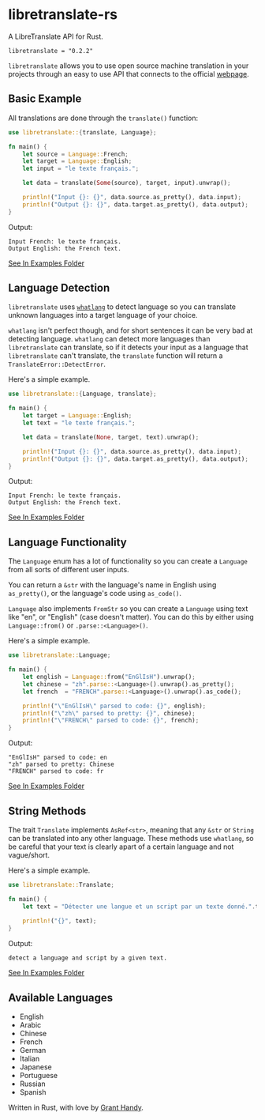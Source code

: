 # libretranslate-rs
A LibreTranslate API for Rust.
```
libretranslate = "0.2.2"
```

`libretranslate` allows you to use open source machine translation in your projects through an easy to use API that connects to the official [webpage](https://libretranslate.com/).

## Basic Example
All translations are done through the `translate()` function:
```rust
use libretranslate::{translate, Language};

fn main() {
    let source = Language::French;
    let target = Language::English;
    let input = "le texte français.";

    let data = translate(Some(source), target, input).unwrap();

    println!("Input {}: {}", data.source.as_pretty(), data.input);
    println!("Output {}: {}", data.target.as_pretty(), data.output);
}
```

Output:
```
Input French: le texte français.
Output English: the French text.
```

[See In Examples Folder](https://github.com/DefunctLizard/libretranslate-rs/blob/main/examples/basic.rs)

## Language Detection
`libretranslate` uses [`whatlang`](https://crates.io/crates/whatlang) to detect language so you can translate unknown languages into a target language of your choice.

`whatlang` isn't perfect though, and for short sentences it can be very bad at detecting language. `whatlang` can detect more languages than `libretranslate` can translate, so if it detects your input as a language that `libretranslate` can't translate, the `translate` function will return a `TranslateError::DetectError`.

Here's a simple example.
```rust
use libretranslate::{Language, translate};

fn main() {
    let target = Language::English;
    let text = "le texte français.";

    let data = translate(None, target, text).unwrap();

    println!("Input {}: {}", data.source.as_pretty(), data.input);
    println!("Output {}: {}", data.target.as_pretty(), data.output);
}
```

Output:
```
Input French: le texte français.
Output English: the French text.
```

[See In Examples Folder](https://github.com/DefunctLizard/libretranslate-rs/blob/main/examples/detect.rs)

## Language Functionality
The `Language` enum has a lot of functionality so you can create a `Language` from all sorts of different user inputs.

You can return a `&str` with the language's name in English using `as_pretty()`, or the language's code using `as_code()`.

`Language` also implements `FromStr` so you can create a `Language` using text like "en", or "English" (case doesn't matter). You can do this by either using `Language::from()` or `.parse::<Language>()`.

Here's a simple example.
```rust
use libretranslate::Language;

fn main() {
    let english = Language::from("EnGlIsH").unwrap();
    let chinese = "zh".parse::<Language>().unwrap().as_pretty();
    let french  = "FRENCH".parse::<Language>().unwrap().as_code();

    println!("\"EnGlIsH\" parsed to code: {}", english);
    println!("\"zh\" parsed to pretty: {}", chinese);
    println!("\"FRENCH\" parsed to code: {}", french);
}
```

Output:
```
"EnGlIsH" parsed to code: en
"zh" parsed to pretty: Chinese
"FRENCH" parsed to code: fr
```

[See In Examples Folder](https://github.com/DefunctLizard/libretranslate-rs/blob/main/examples/parse.rs)

## String Methods
The trait `Translate` implements `AsRef<str>`, meaning that any `&str` or `String` can be translated into any other language. These methods use `whatlang`, so be careful that your text is clearly apart of a certain language and not vague/short.

Here's a simple example.
```rust
use libretranslate::Translate;

fn main() {
    let text = "Détecter une langue et un script par un texte donné.".to_english().unwrap();
    
    println!("{}", text);
}
```

Output:
```
detect a language and script by a given text.
```

[See In Examples Folder](https://github.com/DefunctLizard/libretranslate-rs/blob/main/examples/method.rs)

## Available Languages
- English
- Arabic
- Chinese
- French
- German
- Italian
- Japanese
- Portuguese
- Russian
- Spanish

Written in Rust, with love by [Grant Handy](mailto://grantshandy@gmail.com).
